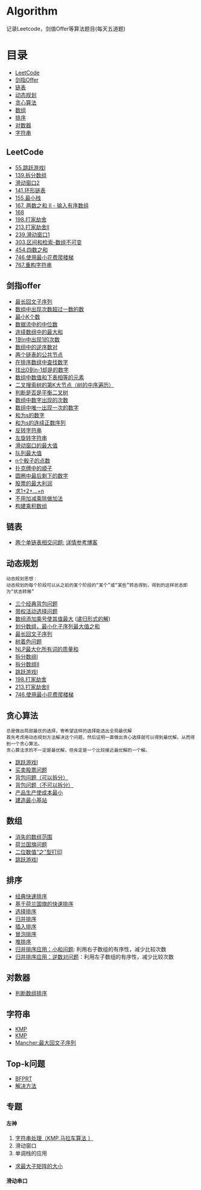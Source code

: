 # Algorithm
   记录Leetcode，剑值Offer等算法题目(每天五道题)
# 目录
  - [LeetCode](#LeetCode)
  - [剑指Offer](#剑指offer)
  - [链表](#链表)
  - [动态规划](#动态规划)
  - [贪心算法](#贪心算法)
  - [数组](#数组)
  - [排序](#排序)
  - [对数器](#对数器)
  - [字符串](#字符串)





## LeetCode

  - [55.跳跃游戏I](./src/Array/CanJump_55.java)
  - [139.拆分数组](./src/DP/WordsBread_139.java)
  - [滑动窗口2](./src/Leetcode/MaxSubMin.java)
  - [141.环形链表](./src/Leetcode/LeetCode_141.java)
  - [155.最小栈](./src/Leetcode/LeetCode_155.java)
  - [167. 两数之和 II - 输入有序数组](./src/Leetcode/LeetCode_167.java)
  - [168](./src/Leetcode/LeetCode_168.java)
  - [198.打家劫舍](./src/DP/Rob_198.java)
  - [213.打家劫舍II](./src/DP/Rob2_213.java)
  - [239.滑动窗口1](./src/Leetcode/LeetCode239.java)
  - [303.区间和检索-数组不可变](./src/Leetcode/NumArray_303.java)
  - [454.四数之和](./src/Leetcode/FourSumCount_454.java)
  - [746.使用最小花费爬楼梯](./src/Leetcode/MinCostClimbingStairs_746.java)
  - [767.重构字符串](./src/Leetcode/ReorganizeString_767.java)
  
## 剑指offer

  - [最长回文子序列](./src/Leetcode/Mancher.java)
  - [数组中出现次数超过一数的数](./src/剑指offer/Interview39.java)
  - [最小K个数](./src/剑指offer/Interview40.java)
  - [数据流中的中位数](./src/剑指offer/Interview41.java)
  - [连续数组中的最大和](./src/剑指offer/Interview42.java)
  - [1到n中出现1的次数](./src/剑指offer/Interview43.java)
  - [数组中的逆序数对](./src/剑指offer/Interview51.java)
  - [两个链表的公共节点](./src/剑指offer/Interview52.java)
  - [在排序数组中查找数字](./src/剑指offer/Interview53.java)
  - [找出0到n-1却是的数字](./src/剑指offer/Interview53_2.java)
  - [数组中数值和下表相等的元素](./src/剑指offer/Interview53_3.java)
  - [二叉搜索树的第K大节点（树的中序遍历）](./src/剑指offer/Interview54.java)
  - [判断是否是平衡二叉树](./src/剑指offer/Interview55.java)
  - [数组中数字出现的次数](./src/剑指offer/Interview56.java)
  - [数组中唯一出现一次的数字](./src/剑指offer/Interview56_2.java)
  - [和为s的数字](./src/剑指offer/Interview57.java)
  - [和为s的连续正数序列](./src/剑指offer/Interview57_2.java)
  - [反转字符串](./src/剑指offer/Interview58.java)
  - [左旋转字符串](./src/剑指offer/Interview58_2.java)
  - [滑动窗口的最大值](./src/剑指offer/Interview59.java)
  - [队列最大值](./src/剑指offer/Interview59_2.java)
  - [n个骰子的点数](./src/剑指offer/Interview60.java)
  - [扑克牌中的顺子](./src/剑指offer/Interview61.java)
  - [圆圈中最后剩下的数字](./src/剑指offer/Interview62.java)
  - [股票的最大利润](./src/剑指offer/Interview63.java)
  - [求1+2+…+n](./src/剑指offer/Interview64.java)
  - [不用加减乘除做加法](./src/剑指offer/Interview65.java)
  - [构建乘积数组](./src/剑指offer/Interview66.java)
 
  
  
  
  

## 链表
  - [两个单链表相交问题:](./src/LinkList/CircleLinkNode.java) [详情参考博客](https://blog.csdn.net/Dcwjh/article/details/102649895)

## 动态规划
    动态规划思想：
    动态规划的每个阶段可以从之前的某个阶段的“某个”或“某些”转态得到，得到的这样状态即为“状态转移”
  - [三个经典背包问题](./src/DP/CB.java)
  - [带权活动选择问题](./src/DP/ActivityChoose.java)
  - [数组添加乘号使其值最大](./src/DP/InsertMultiplication.java) ([递归形式的解](./src/DP/InsertMulRecur.java))
  - [划分数组，最小化子序列最大值之和](./src/DP/getMinMaxSubsequence.java)
  - [最长回文子序列](./src/DP/LongestPalindrome.java)
  - [树着色问题](./src/DP/TreeColor.java)
  - [NLP最大化所有词的质量和](./src/DP/QualityWords.java)
  - [拆分数组I](./src/DP/WordsBread_139.java)
  - [拆分数组II](./src/DP/WordsBreak_140.java)
  - [跳跃游戏I](./src/Array/CanJump_55.java)
  - [198.打家劫舍](./src/DP/Rob_198.java)
  - [213.打家劫舍II](./src/DP/Rob2_213.java)
  - [746.使用最小花费爬楼梯](./src/Leetcode/MinCostClimbingStairs_746.java)
  
## 贪心算法
    总是做出局部最优的选择，寄希望这样的选择能选出全局最优解
    首先考虑用动态规划方法解决这个问题，然后证明一直做出贪心选择就可以得到最优解，从而得到一个贪心算法。
    贪心算法求的不一定是最优解，但肯定是一个比较接近最优解的一个解。
  - [跳跃游戏I](./src/Array/CanJump_55.java)
  - [买卖股票问题](./src/Array/MaxProfit_122.java)
  - [背包问题（可以拆分）](./src/GreedyAlgorithm/KnapsnackPart.java)
  - [背包问题（不可以拆分）](./src/GreedyAlgorithm/Knapsnack.java)
  - [产品生产使成本最小](./src/GreedyAlgorithm/MinCost.java)
  - [建造最小基站](./src/GreedyAlgorithm/BaseStation.java)


## 数组
  - [消失的数组范围](./src/Array/MissingRanges.java)
  - [荷兰国旗问题](./src/Array/NetherLandFlags.java)
  - [二位数值“之”型打印](./src/Array/PrintMatric_ZHI.java)
  - [跳跃游戏I](./src/Array/CanJump_55.java)
  
## 排序
  - [经典快速排序](./src/SortAlgorithm/QuickSort.java)
  - [基于荷兰国旗的快速排序](./src/SortAlgorithm/NewQuickSort.java)
  - [选择排序](./src/SortAlgorithm/SelectSort.java)
  - [归并排序](./src/SortAlgorithm/MergeSort.java)
  - [插入排序](./src/SortAlgorithm/InsertSort.java)
  - [冒泡排序](./src/SortAlgorithm/BubbleSort.java)
  - [堆排序](./src/SortAlgorithm/HeapSort.java)
  - [归并排序应用：小和问题](./src/SortAlgorithm/MinSum.java): 利用右子数组的有序性，减少比较次数
  - [归并排序应用：逆数对问题](./src/SortAlgorithm/NumberOfInverse.java)：利用左子数组的有序性，减少比较次数
  
  
## 对数器
  - [判断数组排序](./src/Test/ArraysJudges.java)

## 字符串
  - [KMP](./src/StringAlgorithm/KMP.java)
  - [KMP](./src/Leetcode/KMP.java)
  - [Mancher:最大回文子序列](./src/StringAlgorithm/Manacher.java)
  
## Top-k问题
  - [BFPRT](./src/Leetcode/BFPRT.java)
  - [解决方法](./src/Leetcode/topk.md)

## 专题

#### 左神
1. [字符串处理（KMP,马拉车算法 ）](./src/StringAlgorithm/Manacher.java)
2. 滑动窗口
3. 单调栈的应用
- [求最大子矩阵的大小]()

#### 滑动串口


  



